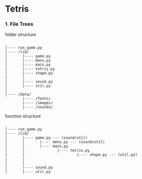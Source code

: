 Tetris
======

### 1. File Trees


folder structure

    .
    |---- run_game.py
    |---- /lib/
    |       |---- game.py
    |       |---- menu.py
    |       |---- main.py
    |       |---- tetris.py
    |       |---- shape.py
    |       |
    |       |---- sound.py
    |       |---- util.py
    |
    |---- /data/
            |---- /fonts/
            |---- /images/
            |---- /sounds/


function structure

    .
    |---- run_game.py
    |---- /lib/
    |       |---- game.py --- (sound/util)
    |       |       |---- menu.py --- (sound/util)
    |       |       |---- main.py
    |       |               |---- tetris.py
    |       |                        |---- shape.py --- (util.py)
    |       |
    |       |
    |       |---- sound.py
    |       |---- util.py



